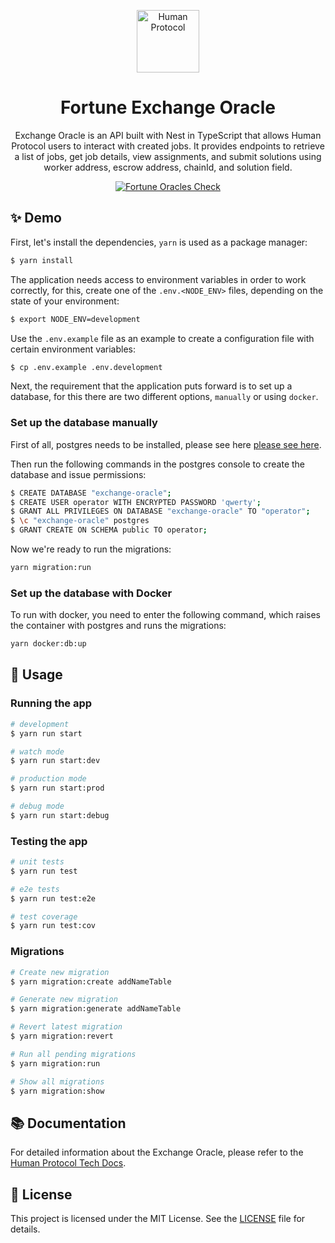 <p align="center">
  <a href="https://www.humanprotocol.org/" target="blank"><img src="https://s2.coinmarketcap.com/static/img/coins/64x64/10347.png" width="100" alt="Human Protocol" /></a>
</p>

[circleci-image]: https://img.shields.io/circleci/build/github/nestjs/nest/master?token=abc123def456
[circleci-url]: https://circleci.com/gh/nestjs/nest

<h1 align="center">Fortune Exchange Oracle</h1>
  <p align="center">Exchange Oracle is an API built with Nest in TypeScript that allows Human Protocol users to interact with created jobs. It provides endpoints to retrieve a list of jobs, get job details, view assignments, and submit solutions using worker address, escrow address, chainId, and solution field.</p>

<p align="center">
  <a href="https://github.com/humanprotocol/human-protocol/actions/workflows/ci-test-fortune.yaml">
    <img src="https://github.com/humanprotocol/human-protocol/actions/workflows/ci-test-fortune.yaml/badge.svg?branch=main" alt="Fortune Oracles Check">
  </a>
</p>

</p>

## ✨ Demo

First, let's install the dependencies, `yarn` is used as a package manager:

```bash
$ yarn install
```

The application needs access to environment variables in order to work correctly, for this, create one of the `.env.<NODE_ENV>` files, depending on the state of your environment:

```bash
$ export NODE_ENV=development
```

Use the `.env.example` file as an example to create a configuration file with certain environment variables:

```bash
$ cp .env.example .env.development
```

Next, the requirement that the application puts forward is to set up a database, for this there are two different options, `manually` or using `docker`.

### Set up the database manually

First of all, postgres needs to be installed, please see here <a href="https://www.postgresql.org/download/">please see here</a>.

Then run the following commands in the postgres console to create the database and issue permissions:

```bash
$ CREATE DATABASE "exchange-oracle";
$ CREATE USER operator WITH ENCRYPTED PASSWORD 'qwerty';
$ GRANT ALL PRIVILEGES ON DATABASE "exchange-oracle" TO "operator";
$ \c "exchange-oracle" postgres
$ GRANT CREATE ON SCHEMA public TO operator;
```

Now we're ready to run the migrations:

```bash
yarn migration:run
```

### Set up the database with Docker

To run with docker, you need to enter the following command, which raises the container with postgres and runs the migrations:

```bash
yarn docker:db:up
```

## 🚀 Usage

### Running the app

```bash
# development
$ yarn run start

# watch mode
$ yarn run start:dev

# production mode
$ yarn run start:prod

# debug mode
$ yarn run start:debug
```

### Testing the app

```bash
# unit tests
$ yarn run test

# e2e tests
$ yarn run test:e2e

# test coverage
$ yarn run test:cov
```

### Migrations

```bash
# Create new migration
$ yarn migration:create addNameTable

# Generate new migration
$ yarn migration:generate addNameTable

# Revert latest migration
$ yarn migration:revert

# Run all pending migrations
$ yarn migration:run

# Show all migrations
$ yarn migration:show
```

## 📚 Documentation

For detailed information about the Exchange Oracle, please refer to the [Human Protocol Tech Docs](https://human-protocol.gitbook.io/hub/human-tech-docs/architecture/components/exchange-oracle).

## 📝 License

This project is licensed under the MIT License. See the [LICENSE](https://github.com/humanprotocol/human-protocol/blob/main/LICENSE) file for details.
